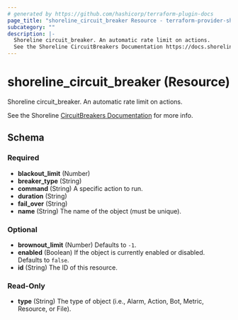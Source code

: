 ```yaml
---
# generated by https://github.com/hashicorp/terraform-plugin-docs
page_title: "shoreline_circuit_breaker Resource - terraform-provider-shoreline"
subcategory: ""
description: |-
  Shoreline circuit_breaker. An automatic rate limit on actions.
  See the Shoreline CircuitBreakers Documentation https://docs.shoreline.io/circuit_breakers for more info.
---
```


# shoreline_circuit_breaker (Resource)

Shoreline circuit_breaker. An automatic rate limit on actions.

See the Shoreline [CircuitBreakers Documentation](https://docs.shoreline.io/circuit_breakers) for more info.



<!-- schema generated by tfplugindocs -->
## Schema

### Required

- **blackout_limit** (Number)
- **breaker_type** (String)
- **command** (String) A specific action to run.
- **duration** (String)
- **fail_over** (String)
- **name** (String) The name of the object (must be unique).

### Optional

- **brownout_limit** (Number) Defaults to `-1`.
- **enabled** (Boolean) If the object is currently enabled or disabled. Defaults to `false`.
- **id** (String) The ID of this resource.

### Read-Only

- **type** (String) The type of object (i.e., Alarm, Action, Bot, Metric, Resource, or File).


